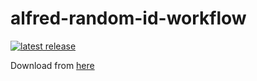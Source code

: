 # alfred-random-id-workflow

[![latest release](https://badgen.net/github/release/nju33/alfred-random-id-workflow)](https://github.com/nju33/alfred-random-id-workflow/releases/latest)

Download from [here](https://github.com/nju33/alfred-random-id-workflow/releases/latest)
